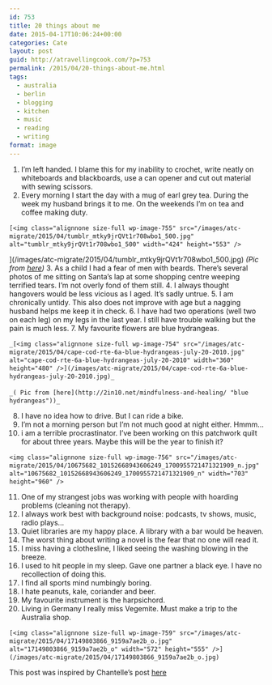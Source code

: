 ```yaml
---
id: 753
title: 20 things about me
date: 2015-04-17T10:06:24+00:00
categories: Cate
layout: post
guid: http://atravellingcook.com/?p=753
permalink: /2015/04/20-things-about-me.html
tags:
  - australia
  - berlin
  - blogging
  - kitchen
  - music
  - reading
  - writing
format: image
---
```

  1. I&#8217;m left handed. I blame this for my inability to crochet, write neatly on whiteboards and blackboards, use a can opener and cut out material with sewing scissors.
  2. Every morning I start the day with a mug of earl grey tea. During the week my husband brings it to me. On the weekends I&#8217;m on tea and coffee making duty.
  
    [<img class="alignnone size-full wp-image-755" src="/images/atc-migrate/2015/04/tumblr_mtky9jrQVt1r708wbo1_500.jpg" alt="tumblr_mtky9jrQVt1r708wbo1_500" width="424" height="553" />
  
](/images/atc-migrate/2015/04/tumblr_mtky9jrQVt1r708wbo1_500.jpg) _(Pic from [here](http://my-place-of-recovery.tumblr.com/post/68118021407))_
  3. As a child I had a fear of men with beards. There&#8217;s several photos of me sitting on Santa&#8217;s lap at some shopping centre weeping terrified tears. I&#8217;m not overly fond of them still.
  4. I always thought hangovers would be less vicious as I aged. It&#8217;s sadly untrue.
  5. I am chronically untidy. This also does not improve with age but a nagging husband helps me keep it in check.
  6. I have had two operations (well two on each leg) on my legs in the last year. I still have trouble walking but the pain is much less.
  7. My favourite flowers are blue hydrangeas.
  
    _[<img class="alignnone size-full wp-image-754" src="/images/atc-migrate/2015/04/cape-cod-rte-6a-blue-hydrangeas-july-20-2010.jpg" alt="cape-cod-rte-6a-blue-hydrangeas-july-20-2010" width="360" height="480" />](/images/atc-migrate/2015/04/cape-cod-rte-6a-blue-hydrangeas-july-20-2010.jpg)_
  
    _( Pic from [here](http://2in10.net/mindfulness-and-healing/ "blue hydrangeas"))_
  8. I have no idea how to drive. But I can ride a bike.
  9. I&#8217;m not a morning person but I&#8217;m not much good at night either. Hmmm&#8230;
 10. i am a terrible procrastinator. I&#8217;ve been working on this patchwork quilt for about three years. Maybe this will be the year to finish it?
  
    <img class="alignnone size-full wp-image-756" src="/images/atc-migrate/2015/04/10675682_10152668943606249_1700955721471321909_n.jpg" alt="10675682_10152668943606249_1700955721471321909_n" width="703" height="960" />
 11. One of my strangest jobs was working with people with hoarding problems (cleaning not therapy).
 12. I always work best with background noise: podcasts, tv shows, music, radio plays&#8230;
 13. Quiet libraries are my happy place. A library with a bar would be heaven.
 14. The worst thing about writing a novel is the fear that no one will read it.
 15. I miss having a clothesline, I liked seeing the washing blowing in the breeze.
 16. I used to hit people in my sleep. Gave one partner a black eye. I have no recollection of doing this.
 17. I find all sports mind numbingly boring.
 18. I hate peanuts, kale, coriander and beer.
 19. My favourite instrument is the harpsichord.
 20. Living in Germany I really miss Vegemite. Must make a trip to the Australia shop.
  
    [<img class="alignnone size-full wp-image-759" src="/images/atc-migrate/2015/04/17149803866_9159a7ae2b_o.jpg" alt="17149803866_9159a7ae2b_o" width="572" height="555" />](/images/atc-migrate/2015/04/17149803866_9159a7ae2b_o.jpg)



This post was inspired by Chantelle&#8217;s post [here](http://fatmumslim.com.au/20-things-about-me/)